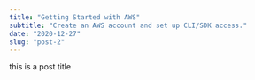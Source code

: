 ```yaml
---
title: "Getting Started with AWS"
subtitle: "Create an AWS account and set up CLI/SDK access."
date: "2020-12-27"
slug: "post-2"
---
```


this is a post title
